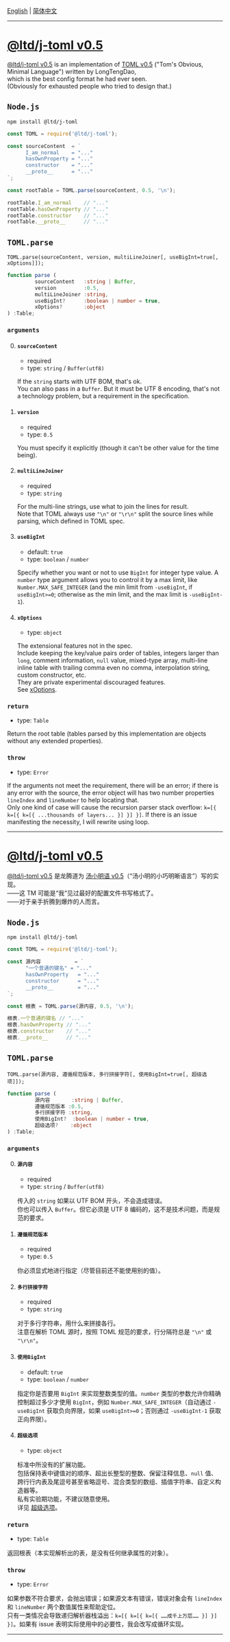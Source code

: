 
[English](#user-content-english) | [简体中文](#user-content-简体中文)

_________________________________________________________
[@ltd/j-toml v0.5]<a id="user-content-english">&nbsp;</a>
==================

[@ltd/j-toml v0.5] is an implementation of [TOML v0.5] ("Tom's Obvious, Minimal Language") written by LongTengDao,  
which is the best config format he had ever seen.  
(Obviously for exhausted people who tried to design that.)

`Node.js`
---------

```shell
npm install @ltd/j-toml
```

```js
const TOML = require('@ltd/j-toml');

const sourceContent  = `
      I_am_normal    = "..."
      hasOwnProperty = "..."
      constructor    = "..."
      __proto__      = "..."
`;

const rootTable = TOML.parse(sourceContent, 0.5, '\n');

rootTable.I_am_normal    // "..."
rootTable.hasOwnProperty // "..."
rootTable.constructor    // "..."
rootTable.__proto__      // "..."
```

`TOML.parse`
------------

```
TOML.parse(sourceContent, version, multiLineJoiner[, useBigInt=true[, xOptions]]);
```

```typescript
function parse (
         sourceContent   :string | Buffer,
         version         :0.5,
         multiLineJoiner :string,
         useBigInt?      :boolean | number = true,
         xOptions?       :object
) :Table;
```

### `arguments`

0.  #### `sourceContent`
    
    *   required
    *   type: `string` / `Buffer(utf8)`
    
    If the `string` starts with UTF BOM, that's ok.  
    You can also pass in a `Buffer`. But it must be UTF 8 encoding, that's not a technology problem, but a requirement in the specification.
    
1.  #### `version`
    
    *   required
    *   type: `0.5`
    
    You must specify it explicitly (though it can't be other value for the time being).
    
2.  #### `multiLineJoiner`
    
    *   required
    *   type: `string`
    
    For the multi-line strings, use what to join the lines for result.  
    Note that TOML always use `"\n"` or `"\r\n"` split the source lines while parsing, which defined in TOML spec.
    
3.  #### `useBigInt`
    
    *   default: `true`
    *   type: `boolean` / `number`
    
    Specify whether you want or not to use `BigInt` for integer type value. A `number` type argument allows you to control it by a max limit, like `Number.MAX_SAFE_INTEGER` (and the min limit from `-useBigInt`, if `useBigInt>=0`; otherwise as the min limit, and the max limit is `-useBigInt-1`).
    
4.  #### `xOptions`
    
    *   type: `object`
    
    The extensional features not in the spec.  
    Include keeping the key/value pairs order of tables, integers larger than `long`, comment information, `null` value, mixed-type array, multi-line inline table with trailing comma even no comma, interpolation string, custom constructor, etc.  
    They are private experimental discouraged features.  
    See [xOptions].

### `return`

*   type: `Table`

Return the root table (tables parsed by this implementation are objects without any extended properties).

### `throw`

*   type: `Error`

If the arguments not meet the requirement, there will be an error; if there is any error with the source, the error object will has two number properties `lineIndex` and `lineNumber` to help locating that.  
Only one kind of case will cause the recursion parser stack overflow: `k=[{ k=[{ k=[{ ...thousands of layers... }] }] }]`. If there is an issue manifesting the necessity, I will rewrite using loop.

__________________________________________________________
[@ltd/j-toml v0.5]<a id="user-content-简体中文">&nbsp;</a>
==================

[@ltd/j-toml v0.5] 是龙腾道为 [汤小明语 v0.5]（“汤小明的小巧明晰语言”）写的实现。  
——这 TM 可能是“我”见过最好的配置文件书写格式了。  
——对于亲手折腾到爆炸的人而言。

`Node.js`
---------

```shell
npm install @ltd/j-toml
```

```js
const TOML = require('@ltd/j-toml');

const 源内容           = `
      "一个普通的键名" = "..."
      hasOwnProperty   = "..."
      constructor      = "..."
      __proto__        = "..."
`;

const 根表 = TOML.parse(源内容, 0.5, '\n');

根表.一个普通的键名 // "..."
根表.hasOwnProperty // "..."
根表.constructor    // "..."
根表.__proto__      // "..."
```

`TOML.parse`
------------

```
TOML.parse(源内容, 遵循规范版本, 多行拼接字符[, 使用BigInt=true[, 超级选项]]);
```

```typescript
function parse (
         源内容       :string | Buffer,
         遵循规范版本 :0.5,
         多行拼接字符 :string,
         使用BigInt?  :boolean | number = true,
         超级选项?    :object
) :Table;
```

### `arguments`

0.  #### `源内容`
    
    *   required
    *   type: `string` / `Buffer(utf8)`
    
    传入的 `string` 如果以 UTF BOM 开头，不会造成错误。  
    你也可以传入 `Buffer`。但它必须是 UTF 8 编码的，这不是技术问题，而是规范的要求。
    
1.  #### `遵循规范版本`
    
    *   required
    *   type: `0.5`
    
    你必须显式地进行指定（尽管目前还不能使用别的值）。
    
2.  #### `多行拼接字符`
    
    *   required
    *   type: `string`
    
    对于多行字符串，用什么来拼接各行。  
    注意在解析 TOML 源时，按照 TOML 规范的要求，行分隔符总是 `"\n"` 或 `"\r\n"`。
    
3.  #### `使用BigInt`
    
    *   default: `true`
    *   type: `boolean` / `number`
    
    指定你是否要用 `BigInt` 来实现整数类型的值。`number` 类型的参数允许你精确控制超过多少才使用 `BigInt`，例如 `Number.MAX_SAFE_INTEGER`（自动通过 `-useBigInt` 获取负向界限，如果 `useBigInt>=0`；否则通过 `-useBigInt-1` 获取正向界限）。
    
4.  #### `超级选项`
    
    *   type: `object`
    
    标准中所没有的扩展功能。  
    包括保持表中键值对的顺序、超出长整型的整数、保留注释信息、`null` 值、跨行行内表及尾逗号甚至省略逗号、混合类型的数组、插值字符串、自定义构造器等。  
    私有实验期功能，不建议随意使用。  
    详见 [超级选项]。

### `return`

*   type: `Table`

返回根表（本实现解析出的表，是没有任何继承属性的对象）。

### `throw`

*   type: `Error`

如果参数不符合要求，会抛出错误；如果源文本有错误，错误对象会有 `lineIndex` 和 `lineNumber` 两个数值属性来帮助定位。  
只有一类情况会导致递归解析器栈溢出：`k=[{ k=[{ k=[{ ……成千上万层…… }] }] }]`。如果有 issue 表明实际使用中的必要性，我会改写成循环实现。

____________________
[@ltd/j-toml v0.5]: https://www.npmjs.com/package/@ltd/j-toml
[TOML v0.5]:        https://GitHub.com/toml-lang/toml/blob/master/versions/en/toml-v0.5.0.md
[汤小明语 v0.5]:    https://GitHub.com/LongTengDao/TOML/blob/龙腾道-译/versions/cn/toml-v0.5.0.md
[xOptions]:         https://GitHub.com/LongTengDao/j-toml/blob/master/docs/xOptions.md#user-content-english
[超级选项]:         https://GitHub.com/LongTengDao/j-toml/blob/master/docs/xOptions.md#user-content-简体中文
